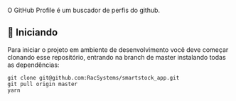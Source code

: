 <br/>
O GitHub Profile é um buscador de perfis do github.

<br/>


## 🚀 **Iniciando**

Para iniciar o projeto em ambiente de desenvolvimento você deve começar clonando esse repositório, entrando na branch de master instalando todas as dependências:

```
git clone git@github.com:RacSystems/smartstock_app.git
git pull origin master
yarn 
```
